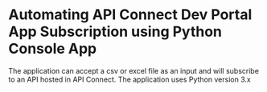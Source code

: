 # Automating API Connect Dev Portal App Subscription using Python Console App

The application can accept a csv or excel file as an input and will subscribe to an API hosted in API Connect. The application uses Python version 3.x 